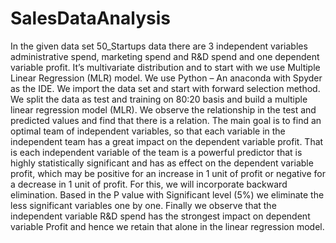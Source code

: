 # SalesDataAnalysis
In the given data set 50_Startups data there are 3 independent variables administrative spend, marketing spend and R&amp;D spend and one dependent variable profit. It’s multivariate distribution and to start with we use Multiple Linear Regression (MLR) model.  We use Python – An anaconda  with Spyder as the IDE. We import the data set and start with forward selection method. We split the data as test and training on 80:20 basis and build a multiple linear regression model (MLR). We observe the relationship in the test and predicted values and find that there is a relation. 
The main goal is to find an optimal team of independent variables, so that each variable in the independent team has a great impact on the dependent variable profit. That is each independent variable of the team is a powerful predictor that is highly statistically significant and has as effect on the dependent variable profit, which may be positive for an increase in 1 unit of profit or negative for a decrease in 1 unit of profit. For this, we will incorporate backward elimination. Based in the P value with Significant level (5%) we eliminate the less significant variables one by one.
Finally we observe that the independent variable R&D spend has the strongest impact on dependent variable Profit and hence we retain that alone in the linear regression model.

